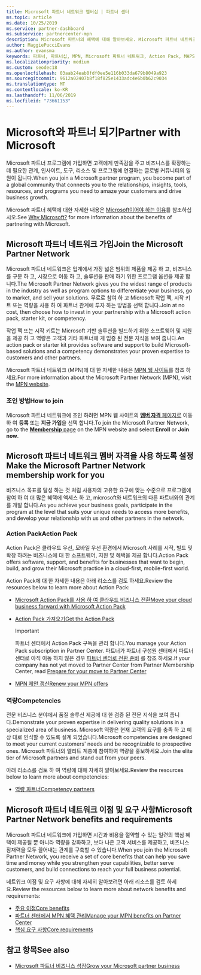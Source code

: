 ```yaml
---
title: Microsoft 파트너 네트워크 멤버십 | 파트너 센터
ms.topic: article
ms.date: 10/25/2019
ms.service: partner-dashboard
ms.subservice: partnercenter-mpn
description: Microsoft 파트너의 혜택에 대해 알아보세요. Microsoft 파트너 네트워크은 업계에서 가장 넓은 범위의 제품을 제공 하 고, 비즈니스를 구분 하 고, 시장으로 이동 하 고, 솔루션을 판매 하기 위한 프로그램 옵션을 제공 합니다.
author: MaggiePucciEvans
ms.author: evansma
keywords: 파트너, 파트너십, MPN, Microsoft 파트너 네트워크, Action Pack, MAPS, Action Pack 구독, 혜택, MPN 혜택, 멤버십, 실버, 골드, 역량
ms.localizationpriority: medium
ms.custom: seodec18
ms.openlocfilehash: 03aab24eab0fdf0ee5e116b033da679b8049a923
ms.sourcegitcommit: 9612a02407b8f18f825e1433adc4e6b0b62c9034
ms.translationtype: MT
ms.contentlocale: ko-KR
ms.lasthandoff: 11/06/2019
ms.locfileid: "73661153"
---
```

# <a name="partner-with-microsoft"></a><span data-ttu-id="24925-105">Microsoft와 파트너 되기</span><span class="sxs-lookup"><span data-stu-id="24925-105">Partner with Microsoft</span></span>

<span data-ttu-id="24925-106">Microsoft 파트너 프로그램에 가입하면 고객에게 만족감을 주고 비즈니스를 확장하는 데 필요한 관계, 인사이트, 도구, 리소스 및 프로그램에 연결하는 글로벌 커뮤니티의 일원이 됩니다.</span><span class="sxs-lookup"><span data-stu-id="24925-106">When you join a Microsoft partner program, you become part of a global community that connects you to the relationships, insights, tools, resources, and programs you need to amaze your customers and drive business growth.</span></span>

<span data-ttu-id="24925-107">Microsoft 파트너 혜택에 대한 자세한 내용은 [Microsoft이어야 하는 이유](https://partner.microsoft.com/business-opportunities/why-microsoft)를 참조하십시오.</span><span class="sxs-lookup"><span data-stu-id="24925-107">See [Why Microsoft?](https://partner.microsoft.com/business-opportunities/why-microsoft) for more information about the benefits of partnering with Microsoft.</span></span> 

## <a name="join-the-microsoft-partner-network"></a><span data-ttu-id="24925-108">Microsoft 파트너 네트워크 가입</span><span class="sxs-lookup"><span data-stu-id="24925-108">Join the Microsoft Partner Network</span></span>

<!-- 12/5/18 The content below was copied and pasted directly from the Membership page of the MPN site (https://partner.microsoft.com/membership)-->

<span data-ttu-id="24925-109">Microsoft 파트너 네트워크은 업계에서 가장 넓은 범위의 제품을 제공 하 고, 비즈니스를 구분 하 고, 시장으로 이동 하 고, 솔루션을 판매 하기 위한 프로그램 옵션을 제공 합니다.</span><span class="sxs-lookup"><span data-stu-id="24925-109">The Microsoft Partner Network gives you the widest range of products in the industry as well as program options to differentiate your business, go to market, and sell your solutions.</span></span> <span data-ttu-id="24925-110">무료로 참여 하 고 Microsoft 작업 팩, 시작 키트 또는 역량을 사용 하 여 파트너 관계에 투자 하는 방법을 선택 합니다.</span><span class="sxs-lookup"><span data-stu-id="24925-110">Join at no cost, then choose how to invest in your partnership with a Microsoft action pack, starter kit, or competency.</span></span>

<span data-ttu-id="24925-111">작업 팩 또는 시작 키트는 Microsoft 기반 솔루션을 빌드하기 위한 소프트웨어 및 지원을 제공 하 고 역량은 고객과 기타 파트너에 게 입증 된 전문 지식을 보여 줍니다.</span><span class="sxs-lookup"><span data-stu-id="24925-111">An action pack or starter kit provides software and support to build Microsoft-based solutions and a competency demonstrates your proven expertise to customers and other partners.</span></span>

<span data-ttu-id="24925-112">Microsoft 파트너 네트워크 (MPN)에 대 한 자세한 내용은 [MPN 웹 사이트](https://partner.microsoft.com/commercial)를 참조 하세요.</span><span class="sxs-lookup"><span data-stu-id="24925-112">For more information about the Microsoft Partner Network (MPN), visit the [MPN website](https://partner.microsoft.com/commercial).</span></span>

### <a name="how-to-join"></a><span data-ttu-id="24925-113">조인 방법</span><span class="sxs-lookup"><span data-stu-id="24925-113">How to join</span></span>

<span data-ttu-id="24925-114">Microsoft 파트너 네트워크에 조인 하려면 MPN 웹 사이트의 [ **멤버 자격** 페이지로](https://partner.microsoft.com/membership) 이동 하 여 **등록** 또는 **지금 가입**을 선택 합니다.</span><span class="sxs-lookup"><span data-stu-id="24925-114">To join the Microsoft Partner Network, go to the [**Membership** page](https://partner.microsoft.com/membership) on the MPN website and select **Enroll** or **Join now**.</span></span>

## <a name="make-the-microsoft-partner-network-membership-work-for-you"></a><span data-ttu-id="24925-115">Microsoft 파트너 네트워크 멤버 자격을 사용 하도록 설정</span><span class="sxs-lookup"><span data-stu-id="24925-115">Make the Microsoft Partner Network membership work for you</span></span>

<!-- 10/25/2019 The content below content from the Membership pages of the MPN site (https://partner.microsoft.com/membership) and additional updated content.-->

<span data-ttu-id="24925-116">비즈니스 목표를 달성 하는 것 처럼 사용자의 고유한 요구에 맞는 수준으로 프로그램에 참여 하 여 더 많은 혜택에 액세스 하 고, microsoft와 네트워크의 다른 파트너와의 관계를 개발 합니다.</span><span class="sxs-lookup"><span data-stu-id="24925-116">As you achieve your business goals, participate in the program at the level that suits your unique needs to access more benefits, and develop your relationship with us and other partners in the network.</span></span>

### <a name="action-pack"></a><span data-ttu-id="24925-117">Action Pack</span><span class="sxs-lookup"><span data-stu-id="24925-117">Action Pack</span></span>

<span data-ttu-id="24925-118">Action Pack은 클라우드 우선, 모바일 우선 환경에서 Microsoft 사례를 시작, 빌드 및 확장 하려는 비즈니스에 대 한 소프트웨어, 지원 및 혜택을 제공 합니다.</span><span class="sxs-lookup"><span data-stu-id="24925-118">Action Pack offers software, support, and benefits for businesses that want to begin, build, and grow their Microsoft practice in a cloud-first, mobile-first world.</span></span> 

<span data-ttu-id="24925-119">Action Pack에 대 한 자세한 내용은 아래 리소스를 검토 하세요.</span><span class="sxs-lookup"><span data-stu-id="24925-119">Review the resources below to learn more about Action Pack:</span></span>

- [<span data-ttu-id="24925-120">Microsoft Action Pack를 사용 하 여 클라우드 비즈니스 전환</span><span class="sxs-lookup"><span data-stu-id="24925-120">Move your cloud business forward with Microsoft Action Pack</span></span>](https://partner.microsoft.com/membership/action-pack)

- [<span data-ttu-id="24925-121">Action Pack 가져오기</span><span class="sxs-lookup"><span data-stu-id="24925-121">Get the Action Pack</span></span>](mpn-get-action-pack.md)
  
    >[!IMPORTANT]
    ><span data-ttu-id="24925-122">파트너 센터에서 Action Pack 구독을 관리 합니다.</span><span class="sxs-lookup"><span data-stu-id="24925-122">You manage your Action Pack subscription in Partner Center.</span></span> <span data-ttu-id="24925-123">파트너가 파트너 구성원 센터에서 파트너 센터로 아직 이동 하지 않은 경우 [파트너 센터로 전환 준비](prepare-pmc-pc-migration.md) 를 참조 하세요.</span><span class="sxs-lookup"><span data-stu-id="24925-123">If your company has not yet moved to Partner Center from Partner Membership Center, read [Prepare for your move to Partner Center](prepare-pmc-pc-migration.md)</span></span>  

- [<span data-ttu-id="24925-124">MPN 제안 갱신</span><span class="sxs-lookup"><span data-stu-id="24925-124">Renew your MPN offers</span></span>](renew-mpn-offers.md)

### <a name="competencies"></a><span data-ttu-id="24925-125">역량</span><span class="sxs-lookup"><span data-stu-id="24925-125">Competencies</span></span>

<span data-ttu-id="24925-126">전문 비즈니스 분야에서 품질 솔루션 제공에 대 한 검증 된 전문 지식을 보여 줍니다.</span><span class="sxs-lookup"><span data-stu-id="24925-126">Demonstrate your proven expertise in delivering quality solutions in a specialized area of business.</span></span> <span data-ttu-id="24925-127">Microsoft 역량은 현재 고객의 요구를 충족 하 고 예상 대로 인식할 수 있도록 설계 되었습니다.</span><span class="sxs-lookup"><span data-stu-id="24925-127">Microsoft competencies are designed to meet your current customers' needs and be recognizable to prospective ones.</span></span> <span data-ttu-id="24925-128">Microsoft 파트너의 엘리트 계층에 참여하여 역량을 홍보하세요.</span><span class="sxs-lookup"><span data-stu-id="24925-128">Join the elite tier of Microsoft partners and stand out from your peers.</span></span>

<span data-ttu-id="24925-129">아래 리소스를 검토 하 여 역량에 대해 자세히 알아보세요.</span><span class="sxs-lookup"><span data-stu-id="24925-129">Review the resources below to learn more about competencies:</span></span>

- [<span data-ttu-id="24925-130">역량 파트너</span><span class="sxs-lookup"><span data-stu-id="24925-130">Competency partners</span></span>](https://partner.microsoft.com/membership/competencies)

## <a name="microsoft-partner-network-benefits-and-requirements"></a><span data-ttu-id="24925-131">Microsoft 파트너 네트워크 이점 및 요구 사항</span><span class="sxs-lookup"><span data-stu-id="24925-131">Microsoft Partner Network benefits and requirements</span></span>

<span data-ttu-id="24925-132">Microsoft 파트너 네트워크에 가입하면 시간과 비용을 절약할 수 있는 일련의 핵심 혜택이 제공될 뿐 아니라 역량을 강화하고, 보다 나은 고객 서비스를 제공하고, 비즈니스 잠재력을 모두 끌어내는 관계를 구축할 수 있습니다.</span><span class="sxs-lookup"><span data-stu-id="24925-132">When you join the Microsoft Partner Network, you receive a set of core benefits that can help you save time and money while you strengthen your capabilities, better serve customers, and build connections to reach your full business potential.</span></span>

<span data-ttu-id="24925-133">네트워크 이점 및 요구 사항에 대해 자세히 알아보려면 아래 리소스를 검토 하세요.</span><span class="sxs-lookup"><span data-stu-id="24925-133">Review the resources below to learn more about network benefits and requirements:</span></span>

- [<span data-ttu-id="24925-134">주요 이점</span><span class="sxs-lookup"><span data-stu-id="24925-134">Core benefits</span></span>](https://partner.microsoft.com/membership/core-benefits#simple-tab-content-1)
- [<span data-ttu-id="24925-135">파트너 센터에서 MPN 혜택 관리</span><span class="sxs-lookup"><span data-stu-id="24925-135">Manage your MPN benefits on Partner Center</span></span>](manage-your-partner-network-benefits.md)
- [<span data-ttu-id="24925-136">핵심 요구 사항</span><span class="sxs-lookup"><span data-stu-id="24925-136">Core requirements</span></span>](https://partner.microsoft.com/membership/core-benefits#simple-tab-content-2)

## <a name="see-also"></a><span data-ttu-id="24925-137">참고 항목</span><span class="sxs-lookup"><span data-stu-id="24925-137">See also</span></span>
- [<span data-ttu-id="24925-138">Microsoft 파트너 비즈니스 성장</span><span class="sxs-lookup"><span data-stu-id="24925-138">Grow your Microsoft partner business</span></span>](grow-your-business.md)

